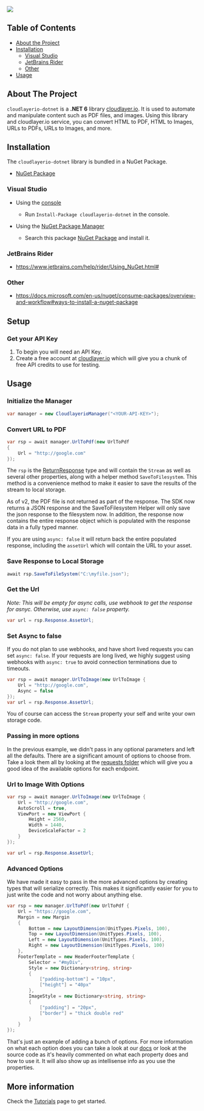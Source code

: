 <!-- TABLE OF CONTENTS -->

<a href="https://www.nuget.org/packages/cloudlayerio-dotnet/"><img src="https://buildstats.info/nuget/cloudlayerio-dotnet"></a>
## Table of Contents

-   [About the Project](#about-the-project)
-   [Installation](#installation)
    -   [Visual Studio](#visual-studio)
    -   [JetBrains Rider](#jetbrains-rider)
    -   [Other](#other)
-   [Usage](#usage)

<!-- ABOUT THE PROJECT -->

## About The Project

`cloudlayerio-dotnet` is a **.NET 6** library [cloudlayer.io](https://cloudlayer.io). It is used to automate and manipulate content such as PDF files, and images.  Using this library and cloudlayer.io service, you can convert HTML to PDF, HTML to Images, URLs to PDFs, URLs to Images, and more.
## Installation

The `cloudlayerio-dotnet` library is bundled in a NuGet Package.

-   [NuGet Package](https://www.nuget.org/packages/cloudlayerio-dotnet/)

### Visual Studio

-   Using the [console](https://docs.microsoft.com/en-us/nuget/consume-packages/install-use-packages-powershell)

    -   Run `Install-Package cloudlayerio-dotnet` in the console.

-   Using the [NuGet Package Manager](https://docs.microsoft.com/en-us/nuget/consume-packages/install-use-packages-visual-studio)

    -   Search this package [NuGet Package](https://www.nuget.org/packages/cloudlayerio-dotnet) and install it.

### JetBrains Rider

-   <https://www.jetbrains.com/help/rider/Using_NuGet.html#>

### Other

-   <https://docs.microsoft.com/en-us/nuget/consume-packages/overview-and-workflow#ways-to-install-a-nuget-package>

<!-- USAGE EXAMPLES -->

## Setup
### Get your API Key
1.  To begin you will need an API Key. 
2. Create a free account at [cloudlayer.io](https://cloudlayer.io/auth/register) which will give you a chunk of free API credits to use for testing.

## Usage

### Initialize the Manager
```c#
var manager = new CloudlayerioManager("<YOUR-API-KEY>");
```

### Convert URL to PDF
```c#
var rsp = await manager.UrlToPdf(new UrlToPdf
{
    Url = "http://google.com"
});
```

The `rsp` is the [ReturnResponse](https://github.com/cloudlayerio/cloudlayerio-dotnet/blob/main/cloudlayerio-dotnet/responses/ReturnResponse.cs) type and will contain the `Stream` as well as several other properties, along with a helper method `SaveToFilesystem`. This method is a convenience method to make it easier to save the results of the stream to local storage.

As of v2, the PDF file is not returned as part of the response. The SDK now returns a JSON response and the SaveToFilesystem Helper will only save the json response to the filesystem now. In addition, the response now contains the entire response object which is populated with the response data in a fully typed manner.

If you are using `async: false` it will return back the entire populated response, including the `assetUrl` which will contain the URL to your asset.

### Save Response to Local Storage
```c#
await rsp.SaveToFileSystem("C:\myfile.json");
```

### Get the Url
_Note: This will be empty for async calls, use webhook to get the response for asnyc. Otherwise, use `async: false` property._
```c#
var url = rsp.Response.AssetUrl;
```

### Set Async to false
If you do not plan to use webhooks, and have short lived requests you can set `async: false`. If your requests are long lived, we highly suggest using webhooks with `async: true` to avoid connection terminations due to timeouts.
```c#
var rsp = await manager.UrlToImage(new UrlToImage {
    Url = "http://google.com",
    Async = false
});
var url = rsp.Response.AssetUrl;
```

You of course can access the `Stream` property your self and write your own storage code.

### Passing in more options
In the previous example, we didn't pass in any optional parameters and left all the defaults. There are a significant amount of options to choose from.  Take a look them all by looking at the [requests folder](https://github.com/cloudlayerio/cloudlayerio-dotnet/tree/main/cloudlayerio-dotnet/requests) which will give you a good idea of the available options for each endpoint.

### Url to Image With Options

```c#
var rsp = await manager.UrlToImage(new UrlToImage {
    Url = "http://google.com",
    AutoScroll = true,
    ViewPort = new ViewPort {
        Height = 2560,
        Width = 1440,
        DeviceScaleFactor = 2
    }
});

var url = rsp.Response.AssetUrl;
```

### Advanced Options
We have made it easy to pass in the more advanced options by creating types that will serialize correctly.  This makes it significantly easier for you to just write the code and not worry about anything else.  

```c#
var rsp = new manager.UrlToPdf(new UrlToPdf {
    Url = "https://google.com",
    Margin = new Margin
    {
        Bottom = new LayoutDimension(UnitTypes.Pixels, 100),
        Top = new LayoutDimension(UnitTypes.Pixels, 100),
        Left = new LayoutDimension(UnitTypes.Pixels, 100),
        Right = new LayoutDimension(UnitTypes.Pixels, 100)
    },
    FooterTemplate = new HeaderFooterTemplate {
        Selector = "#myDiv",
        Style = new Dictionary<string, string>
        {
            ["padding-bottom"] = "10px",
            ["height"] = "40px"
        },
        ImageStyle = new Dictionary<string, string>
        {
            ["padding"] = "20px",
            ["border"] = "thick double red"
        }
    }
});
```
That's just an example of adding a bunch of options.  For more information on what each option does you can take a look at our [docs](https://cloudlayer.io/docs) or look at the source code as it's heavily commented on what each property does and how to use it.  It will also show up as intellisense info as you use the properties.

## More information

Check the [Tutorials](https://docs.cloudlayer.io) page to get started.

